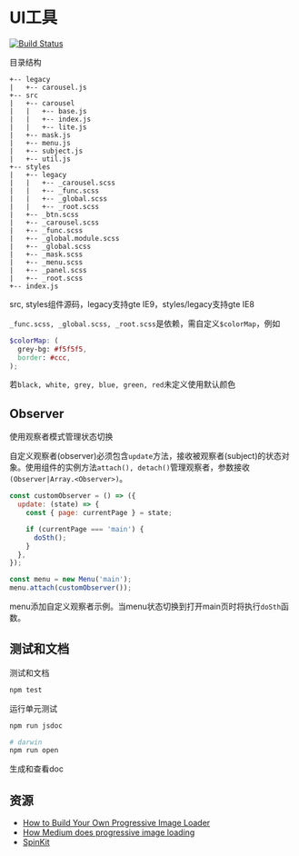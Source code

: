 # UI工具

[![Build Status](https://travis-ci.org/zp25/zp-ui.svg?branch=master)](https://travis-ci.org/zp25/zp-ui)

目录结构

~~~
+-- legacy
|   +-- carousel.js
+-- src
|   +-- carousel
|   |   +-- base.js
|   |   +-- index.js
|   |   +-- lite.js
|   +-- mask.js
|   +-- menu.js
|   +-- subject.js
|   +-- util.js
+-- styles
|   +-- legacy
|   |   +-- _carousel.scss
|   |   +-- _func.scss
|   |   +-- _global.scss
|   |   +-- _root.scss
|   +-- _btn.scss
|   +-- _carousel.scss
|   +-- _func.scss
|   +-- _global.module.scss
|   +-- _global.scss
|   +-- _mask.scss
|   +-- _menu.scss
|   +-- _panel.scss
|   +-- _root.scss
+-- index.js
~~~

src, styles组件源码，legacy支持gte IE9，styles/legacy支持gte IE8

`_func.scss, _global.scss, _root.scss`是依赖，需自定义`$colorMap`，例如

~~~scss
$colorMap: (
  grey-bg: #f5f5f5,
  border: #ccc,
);
~~~

若`black, white, grey, blue, green, red`未定义使用默认颜色

## Observer
使用观察者模式管理状态切换

自定义观察者(observer)必须包含`update`方法，接收被观察者(subject)的状态对象。使用组件的实例方法`attach(), detach()`管理观察者，参数接收`(Observer|Array.<Observer>)`。

~~~javascript
const customObserver = () => ({
  update: (state) => {
    const { page: currentPage } = state;

    if (currentPage === 'main') {
      doSth();
    }
  },
});

const menu = new Menu('main');
menu.attach(customObserver());
~~~
menu添加自定义观察者示例。当menu状态切换到打开main页时将执行`doSth`函数。

## 测试和文档
测试和文档

~~~bash
npm test
~~~
运行单元测试

~~~bash
npm run jsdoc

# darwin
npm run open
~~~
生成和查看doc

## 资源
+ [How to Build Your Own Progressive Image Loader](https://www.sitepoint.com/how-to-build-your-own-progressive-image-loader/ "How to Build Your Own Progressive Image Loader")
+ [How Medium does progressive image loading](https://jmperezperez.com/medium-image-progressive-loading-placeholder/ "How Medium does progressive image loading")
+ [SpinKit](http://tobiasahlin.com/spinkit/ "SpinKit")
